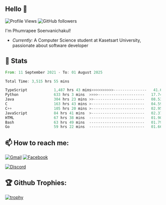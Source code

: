 
<h2>Hello 👋</h2> 

![Profile Views](https://komarev.com/ghpvc/?username=Homiez09&label=Profile%20views&color=0e75b6&style=flat)
![GitHub followers](https://img.shields.io/github/followers/HomieZ09.svg?style=social&label=Follow)


I'm Phumrapee Soenvanichakul!

- <i>Currently:</i> A Computer Science student at Kasetsart University, passionate about software developer

<h2>👀 Stats</h2>

<!--START_SECTION:waka-->

```rust
From: 11 September 2021 - To: 01 August 2025

Total Time: 3,515 hrs 55 mins

TypeScript            1,487 hrs 43 mins>>>>>>>>>>---------------   41.68 %
Python                633 hrs 3 mins  >>>>---------------------   17.74 %
Java                  304 hrs 23 mins >>-----------------------   08.53 %
C                     163 hrs 43 mins >------------------------   04.59 %
C++                   105 hrs 20 mins >------------------------   02.95 %
JavaScript            84 hrs 41 mins  >------------------------   02.37 %
HTML                  67 hrs 38 mins  -------------------------   01.90 %
Bash                  63 hrs 49 mins  -------------------------   01.79 %
Go                    59 hrs 22 mins  -------------------------   01.66 %
```

<!--END_SECTION:waka-->

<h2>📫 How to reach me:</h2>

<a href="mailto:phumrapeesoen1@gmail.com">![Gmail](https://img.shields.io/badge/Gmail-D14836?style=for-the-badge&logo=gmail&logoColor=white)</a> 
<a href="https://web.facebook.com/phumrapee.soenvanichakul.3/">![Facebook](https://img.shields.io/badge/Facebook-4267B2?style=for-the-badge&logo=facebook&logoColor=white)</a>

<a href="https://discord.gg/EWnAEUtFVm">![Discord](https://discord.c99.nl/widget/theme-1/297740667784921089.png)</a> 

<h2>🏆 Github Trophies:</h2>

[![trophy](https://github-profile-trophy.vercel.app/?username=Homiez09&theme=discord&row=1)](https://github.com/ryo-ma/github-profile-trophy)
